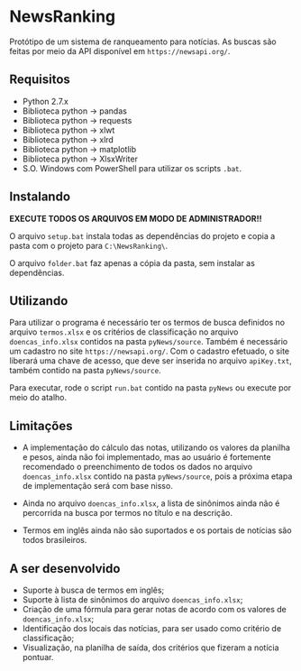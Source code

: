 # NewsRanking

Protótipo de um sistema de ranqueamento para notícias.
As buscas são feitas por meio da API disponível em `https://newsapi.org/`.

## Requisitos

* Python 2.7.x
* Biblioteca python -> pandas
* Biblioteca python -> requests
* Biblioteca python -> xlwt
* Biblioteca python -> xlrd
* Biblioteca python -> matplotlib
* Biblioteca python -> XlsxWriter
* S.O. Windows com PowerShell para utilizar os scripts `.bat`.
## Instalando

<b> EXECUTE TODOS OS ARQUIVOS EM MODO DE ADMINISTRADOR!! </b>

O arquivo `setup.bat` instala todas as dependências do projeto e copia a pasta com o projeto para `C:\NewsRanking\`.

O arquivo `folder.bat` faz apenas a cópia da pasta, sem instalar as dependências.

## Utilizando

Para utilizar o programa é necessário ter os termos de busca definidos no arquivo `termos.xlsx` e os critérios de classificação no arquivo `doencas_info.xlsx` contidos na pasta `pyNews/source`.
Também é necessário um cadastro no site `https://newsapi.org/`. Com o cadastro efetuado, o site liberará uma chave de acesso, que deve ser inserida no arquivo `apiKey.txt`, também contido na pasta `pyNews/source`.

Para executar, rode o script `run.bat` contido na pasta `pyNews` ou execute por meio do atalho.   

## Limitações

* A implementação do cálculo das notas, utilizando os valores da planilha e pesos, ainda não foi implementado, mas ao usuário é fortemente recomendado o preenchimento de todos os dados no arquivo `doencas_info.xlsx` contido na pasta `pyNews/source`, pois a próxima etapa de implementação será com base nisso.

* Ainda no arquivo `doencas_info.xlsx`, a lista de sinônimos ainda não é percorrida na busca por termos no título e na descrição.

* Termos em inglês ainda não são suportados e os portais de notícias são todos brasileiros.

## A ser desenvolvido

* Suporte à busca de termos em inglês;
* Suporte à lista de sinônimos do arquivo `doencas_info.xlsx`;
* Criação de uma fórmula para gerar notas de acordo com os valores de `doencas_info.xlsx`;
* Identificação dos locais das notícias, para ser usado como critério de classificação;
* Visualização, na planilha de saída, dos critérios que fizeram a notícia pontuar.
